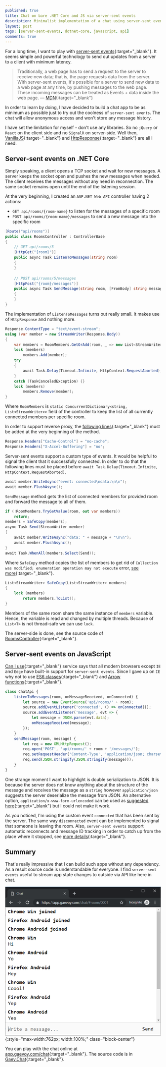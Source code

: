 ```yaml
---
published: true
title: Chat on bare .NET Core and JS via server-sent events
description: Minimalist implementation of a chat using server-sent events on bare .NET Core and VanillaJS
layout: post
tags: [server-sent-events, dotnet-core, javascript, api]
comments: true
---
```


For a long time, I want to play with [server-sent events](https://developer.mozilla.org/en-US/docs/Web/API/Server-sent_events/Using_server-sent_events){:target="_blank"}. It seems simple and powerful technology to send out updates from a server to a client with minimum latency. 

> Traditionally, a web page has to send a request to the server to receive new data; that is, the page requests data from the server. With server-sent events, it's possible for a server to send new data to a web page at any time, by pushing messages to the web page. These incoming messages can be treated as Events + data inside the web page. — [MDN](https://developer.mozilla.org/en-US/docs/Web/API/Server-sent_events){:target="_blank"}

In order to learn by doing, I have decided to build a chat app to be as minimum as possible just to try out the coolness of `server-sent events`. The chat will allow anonymous access and won't store any message history.

I have set the limitation for myself - don't use any libraries. So no `jQuery` or `React` on the client side and no `SignalR` on server-side. Well then, [VanillaJS](https://github.com/nefe/You-Dont-Need-jQuery){:target="_blank"} and [HttpResponse](https://docs.microsoft.com/dotnet/api/system.web.httpresponse){:target="_blank"} are all I need.

## Server-sent events on .NET Core

Simply speaking, a client opens a TCP socket and wait for new messages. A server keeps the socket open and pushes the new messages when needed. The client receives the messages without any need in reconnection. The same socket remains open until the end of the listening session.

At the very beginning, I created an `ASP.NET Web API` controller having 2 actions:
* `GET api/rooms/{room-name}` to listen for the messages of a specific room
* `POST api/rooms/{room-name}/messages` to send a new message into the specific room

```c#
[Route("api/rooms")]
public class RoomsController : ControllerBase
{
    // GET api/rooms/5
    [HttpGet("{room}")]
    public async Task ListenToMessages(string room)
    {
    }
    
    // POST api/rooms/5/messages
    [HttpPost("{room}/messages")]
    public async Task SendMessage(string room, [FromBody] string message)
    {
    }
}
```

The implementation of `ListenToMessages` turns out really small. It makes use of `HttpResponse` and nothing more.

```c#
Response.ContentType = "text/event-stream";
using (var member = new StreamWriter(Response.Body))
{
    var members = RoomMembers.GetOrAdd(room, _ => new List<StreamWriter>());
    lock (members)
        members.Add(member);
    try
    {
        await Task.Delay(Timeout.Infinite, HttpContext.RequestAborted);
    }
    catch (TaskCanceledException) {}
    lock (members)
        members.Remove(member);
}
```

Where `RoomMembers` is `static ConcurrentDictionary<string, List<StreamWriter>>` field of the controller to keep the list of all currently connected members per specific room. 

In order to support reverse proxy, the [following lines](https://serverfault.com/a/801629){:target="_blank"} must be added at the very beginning of the method.

```c#
Response.Headers["Cache-Control"] = "no-cache";
Response.Headers["X-Accel-Buffering"] = "no";
```

Server-sent events support a custom type of events. It would be helpful to signal the client that it successfully connected. In order to do that the following lines must be placed before `await Task.Delay(Timeout.Infinite, HttpContext.RequestAborted)`.

```c#
await member.WriteAsync("event: connected\ndata:\n\n");
await member.FlushAsync();
```

`SendMessage` method gets the list of connected members for provided room and forward the message to all of them.

```c#
if (!RoomMembers.TryGetValue(room, out var members))
    return;
members = SafeCopy(members);
async Task Send(StreamWriter member)
{
    await member.WriteAsync("data: " + message + "\n\n");
    await member.FlushAsync();
}
await Task.WhenAll(members.Select(Send));
```

Where `SafeCopy` method copies the list of members to get rid of `Collection was modified; enumeration operation may not execute` error, [see more](https://stackoverflow.com/a/604843/1400547){:target="_blank"}. 

```c#
List<StreamWriter> SafeCopy(List<StreamWriter> members)
{
    lock (members)
        return members.ToList();
}
```

Members of the same room share the same instance of `members` variable. Hence, the variable is read and changed by multiple threads. Because of `List<T>` is not thread-safe we can use `lock`.

The server-side is done, see the source code of [RoomsController](https://github.com/gaevoy/Gaev.Chat/blob/1.1.0/Gaev.Chat/Controllers/RoomsController.cs){:target="_blank"}.

## Server-sent events on JavaScript

[Can I use](https://caniuse.com/#feat=eventsource){:target="_blank"} service says that all modern browsers except `IE` and `Edge` have built-in support for `server-sent events`. Since I gave up on `IE` why not to use [ES6 classes](https://caniuse.com/#feat=es6-class){:target="_blank"} and [Arrow functions](https://caniuse.com/#feat=arrow-functions){:target="_blank"}.

```javascript
class ChatApi {
    listenToMessages(room, onMessageReceived, onConnected) {
        let source = new EventSource('api/rooms/' + room);
        source.addEventListener('connected', () => onConnected());
        source.addEventListener('message', evt => {
            let message = JSON.parse(evt.data);
            onMessageReceived(message);
        });
    }
    sendMessage(room, message) {
        let req = new XMLHttpRequest();
        req.open('POST', 'api/rooms/' + room + '/messages/');
        req.setRequestHeader('Content-Type', 'application/json; charset=utf-8');
        req.send(JSON.stringify(JSON.stringify(message)));
    }
}
```

One strange moment I want to highlight is double serialization to JSON. It is because the server does not know anything about the structure of the message and receives the message as a `string` however `application/json` suggests the server deserialize the message from JSON. An alternative option, `application/x-www-form-urlencoded` can be used as [suggested here](https://stackoverflow.com/a/40856890/1400547){:target="_blank"} but I could not make it work.

As you noticed, I'm using the custom event `connected` that has been sent by the server. The same way `disconnected` event can be implemented to signal that someone is leaving the room. Also, `server-sent events` support automatic reconnects and message ID tracking in order to catch up from the place where it stopped, see [more details](https://developer.mozilla.org/en-US/docs/Web/API/Server-sent_events/Using_server-sent_events#Event_stream_format){:target="_blank"}.

## Summary

That's really impressive that I can build such apps without any dependency. As a result source code is understandable for everyone. I find `server-sent events` useful to stream app state changes to outside via API like here in chat.

![Chat demo](/img/chat-demo.png "Chat demo" ){:style="max-width:762px; width:100%;" class="block-center"}

You can play with the chat online at [app.gaevoy.com/chat](https://app.gaevoy.com/chat/){:target="_blank"}. The source code is in [Gaev.Chat](https://github.com/gaevoy/Gaev.Chat/tree/1.1.0/Gaev.Chat){:target="_blank"}.
